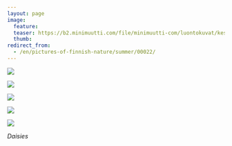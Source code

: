 ```yaml
---
layout: page
image:
  feature:
  teaser: https://b2.minimuutti.com/file/minimuutti-com/luontokuvat/kes%C3%A4/2/DSC28590-245px.jpg
  thumb:
redirect_from:
  - /en/pictures-of-finnish-nature/summer/00022/
---
```


![](https://b2.minimuutti.com/file/minimuutti-com/luontokuvat/kes%C3%A4/2/DSC28575-800px.jpg)

![](https://b2.minimuutti.com/file/minimuutti-com/luontokuvat/kes%C3%A4/2/DSC28590-800px.jpg)

![](https://b2.minimuutti.com/file/minimuutti-com/luontokuvat/kes%C3%A4/2/DSC28612-800px.jpg)

![](https://b2.minimuutti.com/file/minimuutti-com/luontokuvat/kes%C3%A4/2/DSC28635-800px.jpg)

![](https://b2.minimuutti.com/file/minimuutti-com/luontokuvat/kes%C3%A4/2/DSC28658-800px.jpg)

*Daisies*
